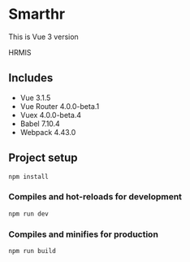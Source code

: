 # Smarthr

This is Vue 3 version


HRMIS
## Includes

- Vue 3.1.5
- Vue Router 4.0.0-beta.1
- Vuex 4.0.0-beta.4
- Babel 7.10.4
- Webpack 4.43.0


## Project setup
```
npm install
```

### Compiles and hot-reloads for development
``` 
npm run dev
```

### Compiles and minifies for production
```
npm run build
```

